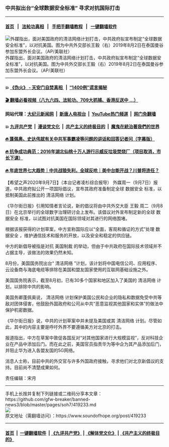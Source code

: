 ### 中共拟出台“全球数据安全标准” 寻求对抗国际打击
------------------------

#### [首页](https://github.com/gfw-breaker/banned-news3/blob/master/README.md) &nbsp;&nbsp;|&nbsp;&nbsp; [法轮功真相](https://github.com/begood0513/basic/blob/master/README.md)  &nbsp;&nbsp;|&nbsp;&nbsp; [手把手翻墙教程](https://github.com/gfw-breaker/guides/wiki)  &nbsp;&nbsp;|&nbsp;&nbsp; [一键翻墙软件](https://github.com/gfw-breaker/nogfw/blob/master/README.md)  



<div><img alt="外媒指出，面对美国政府的清洁网络计划打击，中共政府拟宣布制定“全球数据安全标准”，以对抗美国。图为中共外交部长王毅（右）2019年8月2日在泰国曼谷参加东盟外长会议。（AP/美联社）" src="https://img.soundofhope.org/2019-12/a1713a2d-934b-486d-9100-b329f04c4a26.jpeg"/>
<br/><figcaption class="caption">
 外媒指出，面对美国政府的清洁网络计划打击，中共政府拟宣布制定“全球数据安全标准”，以对抗美国。图为中共外交部长王毅（右）2019年8月2日在泰国曼谷参加东盟外长会议。（AP/美联社）
</figcaption></div><hr/>

#### 💥 [《伪火》 - 天安门自焚真相 ](http://141.164.51.119:10000/videos/blog/weihuo.html)&nbsp; |&nbsp; [“1400例”谎言揭秘  ](http://141.164.51.119:10000/videos/blog/jiexi1400.html)

#### [ 🎬  翻墙必看视频（八九六四、法轮功、709大抓捕、香港反送中 ...）](https://github.com/gfw-breaker/links/blob/master/banned.md)

#### 网站代理：[大纪元新闻网](http://167.172.10.89:10080/gb/) &nbsp;|&nbsp; [新唐人电视台](http://167.172.10.89:8808/gb/)  &nbsp;|&nbsp; [YouTube热门频道](http://158.247.203.241/youtube.html) &nbsp;|&nbsp; [网门免翻墙](http://158.247.203.241:11000/show.aspx?name=ogHome)

#### 💥 [九评共产党](http://141.164.51.119:10000/videos/res/jiuping/)&nbsp; |&nbsp; [漫谈党文化](http://141.164.51.119:10000/videos/res/mtdwh/)&nbsp; |&nbsp; [共产主义的终极目的](http://141.164.51.119:10000/videos/res/zjmd/)&nbsp; |&nbsp; [魔鬼在統治著我們的世界](http://141.164.51.119:10000/videos/res/TheSpecter/)  

#### [ 🔥  蓬佩奥、史达伟就有关中共军事霸凌等问题的讲话和回答记者问（字幕版）](http://141.164.51.119:10000/videos/news/pompeo7.html)

#### [ 🔥  抗争成功典范：2016年湖北仙桃十万人游行示威反垃圾焚烧厂（项目取消，市长下课）](http://141.164.51.119:10000/videos/news/xiantao.html)

#### [ 🔥  年底世界七大趋势｜中共战狼失利，全球反呛｜美中台能开战？川普将连任？](http://141.164.51.119:10000/videos/news/tanghao02.html)

<div><div class="Content__Wrapper sc-1bvya0-0 grZQxZ">
 <p class="meta-top">
  <span class="meta">
   【希望之声2020年9月7日】（本台记者凌杉综合报导）
  </span>
  外媒周一（9月7日）报道，中共政府拟公开一项国际倡议，宣布其政府准备制定全球
  <ok href="/term/337693">
   数据安全
  </ok>
  标准，以抵制美国此前推出的
  <ok href="/term/344008">
   清洁网络
  </ok>
  计划。
 </p>
 <p>
  《华尔街日报》引用知情者言论说，新的倡议将由中共外交大臣
  <ok href="/term/19924">
   王毅
  </ok>
  周二（9月8日）在北京举行的全球数字治理研讨会上发布。该倡议对外宣布制定新的全球
  <ok href="/term/337693">
   数据安全
  </ok>
  标准，以试图对抗美国在国际领域对其进行的网络围堵。
 </p>
 <div class="AD_Embed__Wrap-sc-1xslmin-0 igMuqX module desktop">
  <div>
  </div>
 </div>
 <p>
  根据该报获得的计划草案，中方宣称国际应以“全面，客观和循证的方式”处理
  <ok href="/term/337693">
   数据安全
  </ok>
  ，维护通信技术和服务的开放，以及安全和稳定的供应链。
 </p>
 <p>
  中方的新倡导被指是对抗
  <ok href="/term/9696">
   美国制裁
  </ok>
  的举动，但由于中共政府在国际技术领域并不占据主导，该做法的效果仍然未知。
 </p>
 <p>
  8月份，美国国务院出台“
  <ok href="/term/344008">
   清洁网络
  </ok>
  ”计划，该计划将中国电信公司、应用程序、云设备商与海底电缆等排除在美国和盟友国家使用的互联网基础设施之外。
 </p>
 <p>
  美国国务院表示，截至8月初，已有30多个国家和地区加入了美国的
  <ok href="/term/344008">
   清洁网络
  </ok>
  计划，以排除中共的影响。
 </p>
 <p>
  美国务卿蓬佩奥说，
  <ok href="/term/344008">
   清洁网络
  </ok>
  计划保护美国公民和企业的隐私和数据免受中共等敌对团体侵害，他鼓励外国政府和公司从中共“恶意监视其他国家和实体”的做法中保护机密数据。
 </p>
 <p>
  《华尔街日报》说，中共的计划草案中并未提及美国或其
  <ok href="/term/344008">
   清洁网络
  </ok>
  计划。尽管如此，其中的内容主要是呼吁外界不要遵循美方对北京的打击。
 </p>
 <p>
  报道指出，中方在草案中敦促各国反对“对其他国家进行大规模监视”，反对科技企业在产品中添加后门。而在此之前，美国官员指责华为等中企为其产品添加后门，并阻止华为进入各盟友国的5G网络。
 </p>
 <p>
  消息人士称，目前中共的外交官与许多外国政府接触，寻求他们对北京新倡议的支持。目前尚不清楚成果如何。
 </p>
 <p class="meta-btm">
  责任编辑：宋月
 </p>
</div>
</div>
<hr/>
手机上长按并复制下列链接或二维码分享本文章：<br/>
https://github.com/gfw-breaker/banned-news3/blob/master/pages/soh7/419233.md <br/>
<a href='https://github.com/gfw-breaker/banned-news3/blob/master/pages/soh7/419233.md'><img src='https://github.com/gfw-breaker/banned-news3/blob/master/pages/soh7/419233.md.png'/></a> <br/>
原文地址（需翻墙访问）：https://www.soundofhope.org/post/419233


------------------------
#### [首页](https://github.com/gfw-breaker/banned-news3/blob/master/README.md) &nbsp;|&nbsp; [一键翻墙软件](https://github.com/gfw-breaker/nogfw/blob/master/README.md) &nbsp;| [《九评共产党》](https://github.com/gfw-breaker/9ping.md/blob/master/README.md#九评之一评共产党是什么) | [《解体党文化》](https://github.com/gfw-breaker/jtdwh.md/blob/master/README.md) | [《共产主义的终极目的》](https://github.com/gfw-breaker/gczydzjmd.md/blob/master/README.md)


<img src='http://gfw-breaker.win/banned-news3/pages/soh7/419233.md' width='0px' height='0px'/>